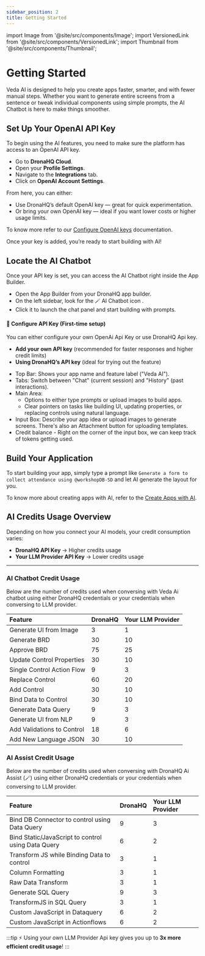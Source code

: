 ```yaml
---
sidebar_position: 2
title: Getting Started 
---
```


import Image from '@site/src/components/Image';
import VersionedLink from '@site/src/components/VersionedLink';
import Thumbnail from '@site/src/components/Thumbnail';

# Getting Started 

Veda AI is designed to help you create apps faster, smarter, and with fewer manual steps. Whether you want to generate entire screens from a sentence or tweak individual components using simple prompts, the AI Chatbot is here to make things smoother.

##  Set Up Your OpenAI API Key

To begin using the AI features, you need to make sure the platform has access to an OpenAI API key.

- Go to **DronaHQ Cloud**.
- Open your **Profile Settings**.
- Navigate to the **Integrations** tab.
- Click on **OpenAI Account Settings**.

From here, you can either:

- Use DronaHQ’s default OpenAI key — great for quick experimentation.
- Or bring your own OpenAI key — ideal if you want lower costs or higher usage limits.

To know more refer to our [Configure OpenAI keys](/building-with-ai/ai-configure-openai-keys/) documentation.

Once your key is added, you’re ready to start building with AI!

  ##  Locate the AI Chatbot
  
  <figure>
    <Thumbnail src="/img/build-with-ai/chatbot.png" alt="Chatbot" />
  </figure>

 
  Once your API key is set, you can access the AI Chatbot right inside the App Builder.

  - Open the App Builder from your DronaHQ app builder.
  - On the left sidebar, look for the 🪄 AI Chatbot icon .
  - Click it to launch the chat panel and start building with prompts.

  #### 🔑 Configure API Key (First-time setup)
  You can either configure your own OpenAi Api Key or use DronaHQ Api key.

  * **Add your own API key** (recommended for faster responses and higher credit limits)
  * **Using DronaHQ’s API key** (ideal for trying out the feature)



  - Top Bar: Shows your app name and feature label ("Veda AI").
  - Tabs: Switch between "Chat" (current session) and "History" (past interactions).
  - Main Area: 
    - Options to either type prompts or upload images to build apps.
    - Clear pointers on tasks like building UI, updating properties, or replacing controls using natural language.
  - Input Box: Describe your app idea or upload images to generate screens. There's also an Attachment button for uploading templates.
  - Credit balance - Right on the corner of the input  box, we can keep track of tokens getting used.


## Build Your Application

To start building your app, simply type a prompt like `Generate a form to collect attendance using @workshopDB-SD` and let AI generate the layout for you.

<figure>
  <Thumbnail src="/img/build-with-ai/nlp-gen.png" alt="Chatbot" />
</figure>

To know more about creating apps with AI, refer to the [Create Apps with AI](create-apps-with-ai.md).



## AI Credits Usage Overview

Depending on how you connect your AI models, your credit consumption varies:

- **DronaHQ API Key** → Higher credits usage
- **Your LLM Provider API Key** → Lower credits usage

---

### AI Chatbot Credit Usage

Below are the number of credits used when conversing with Veda Ai chatbot using either DronaHQ credentials or your credentials when conversing to LLM provider.

| Feature | DronaHQ | Your LLM Provider |
|:-----------|:------------------------|:-------------------------------------|
| Generate UI from Image | 3 | 1 |
| Generate BRD | 30 | 10 |
| Approve BRD | 75 | 25 |
| Update Control Properties | 30 | 10 |
| Single Control Action Flow | 9 | 3 |
| Replace Control | 60 | 20 |
| Add Control | 30 | 10 |
| Bind Data to Control | 30 | 10 |
| Generate Data Query | 9 | 3 |
| Generate UI from NLP | 9 | 3 |
| Add Validations to Control | 18 | 6 |
| Add New Language JSON | 30 | 10 |


### AI Assist Credit Usage

Below are the number of credits used when conversing with DronaHQ Ai Assist (🪄) using either DronaHQ credentials or your credentials when conversing to LLM provider.

| Feature | DronaHQ | Your LLM Provider |
|:-----------|:------------------------|:-------------------------------------|
| Bind DB Connector to control using Data Query | 9 | 3 |
| Bind Static/JavaScript to control using Data Query | 6 | 2 |
| Transform JS while Binding Data to control | 3 | 1 |
| Column Formatting | 3 | 1 |
| Raw Data Transform | 3 | 1 |
| Generate SQL Query | 9 | 3 |
| TransformJS in SQL Query | 3 | 1 |
| Custom JavaScript in Dataquery | 6 | 2 |
| Custom JavaScript in Actionflows | 6 | 2 |


:::tip
⚡ Using your own LLM Provider Api key gives you up to **3x more efficient credit usage**!
:::
